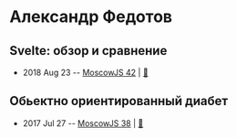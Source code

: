 # Александр Федотов

## Svelte: обзор и сравнение
- 2018 Aug 23 -- [MoscowJS 42](https://youtu.be/tgvgCAOR4O8)  | [:notebook:](https://cloud.mail.ru/public/LqbY/4yiKD6XZf)  
## Обьектно ориентированный диабет
- 2017 Jul 27 -- [MoscowJS 38](https://www.youtube.com/watch?v=9Cs2fhWfnBQ)  | [:notebook:](https://cloud.mail.ru/public/7GFJ/6KtGrcEpt)  
